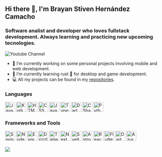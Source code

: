 ## Hi there 👋, I'm Brayan Stiven Hernández Camacho
### Software analist and developer who loves fullstack development. Always learning and practicing new upcoming tecnologies.
![Youtube Channel](https://img.shields.io/badge/axon_designs-red?style=flat&logo=youtube&color=ff0033&link=https%3A%2F%2Fwww.youtube.com%2F%40axondesigns)
- 🔭 I’m currently working on some personal projects involving mobile and web development.
- 🌱 I’m currently learning rust 🦀 for desktop and game development.
- 💻 All my projects can be found in my [repositories](https://github.com/AxonDesigns?tab=repositories).

### Languages
<div class="display:flex;flex-direction:row;row-gap:16px;">
  <img src="https://svgl.app/library/java.svg" alt="Java" width="32" height="32"/>
  <img src="https://svgl.app/library/kotlin.svg" alt="Kotlin" width="32" height="32"/>
  <img src="https://svgl.app/library/html5.svg" alt="HTML5" width="32" height="32"/>
  <img src="https://svgl.app/library/css.svg" alt="CSS" width="32" height="32"/>
  <img src="https://svgl.app/library/javascript.svg" alt="Javascript" width="32" height="32"/>
  <img src="https://svgl.app/library/typescript.svg" alt="Typescript" width="32" height="32"/>
  <img src="https://svgl.app/library/dart.svg" alt="Dart" width="32" height="32"/>
  <img src="https://svgl.app/library/csharp.svg" alt="CSharp" width="32" height="32"/>
  <img src="https://svgl.app/library/python.svg" alt="Python" width="32" height="32"/>
</div>

### Frameworks and Tools
<div class="display:flex;flex-direction:row;row-gap:16px;">
  <img src="https://svgl.app/library/spring.svg" alt="Spring Boot" width="32" height="32"/>
  <img src="https://svgl.app/library/nodejs.svg" alt="Node JS" width="32" height="32"/>
  <img src="https://svgl.app/library/expressjs_dark.svg" alt="Express JS" width="32" height="32"/>
  <img src="https://svgl.app/library/drizzle-orm_dark.svg" alt="Drizzle ORM" width="32" height="32"/>
  <img src="https://svgl.app/library/tailwindcss.svg" alt="Tailwind CSS" width="32" height="32"/>
  <img src="https://svgl.app/library/nextjs_icon_dark.svg" alt="Next JS" width="32" height="32"/>
  <img src="https://svgl.app/library/svelte.svg" alt="Svelte" width="32" height="32"/>
  <img src="https://svgl.app/library/astro_dark.svg" alt="Astro" width="32" height="32"/>
  <img src="https://svgl.app/library/react.svg" alt="React" width="32" height="32"/>
  <img src="https://svgl.app/library/flutter.svg" alt="Flutter" width="32" height="32"/>
  <img src="https://dartfrog.vgv.dev/img/logo.svg" alt="Dart Frog" width="32" height="32"/>
  <img src="https://svgl.app/library/azure.svg" alt="Azure" width="32" height="32"/>
</div>
<br>
<img align="center" src="https://github-readme-stats.vercel.app/api/top-langs/?username=AxonDesigns&hide_progress=true&theme=dark&bg_color=0d1117&border_color=3d444d" />
